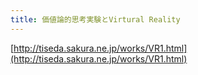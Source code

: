 ```yaml
---
title: 価値論的思考実験とVirtural Reality
---
```


[http://tiseda.sakura.ne.jp/works/VR1.html](http://tiseda.sakura.ne.jp/works/VR1.html)
